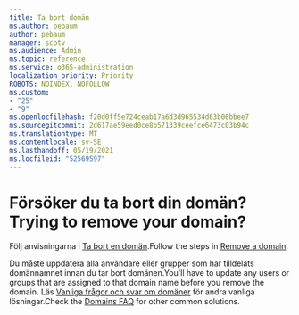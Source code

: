 ```yaml
---
title: Ta bort domän
ms.author: pebaum
author: pebaum
manager: scotv
ms.audience: Admin
ms.topic: reference
ms.service: o365-administration
localization_priority: Priority
ROBOTS: NOINDEX, NOFOLLOW
ms.custom:
- "25"
- "9"
ms.openlocfilehash: f20d0ff5e724ceab17a6d3d965534d63b00bbee7
ms.sourcegitcommit: 2d617ae59eed0ce8b571339ceefce6473c03b94c
ms.translationtype: MT
ms.contentlocale: sv-SE
ms.lasthandoff: 05/19/2021
ms.locfileid: "52569597"
---
```

# <a name="trying-to-remove-your-domain"></a><span data-ttu-id="020fd-102">Försöker du ta bort din domän?</span><span class="sxs-lookup"><span data-stu-id="020fd-102">Trying to remove your domain?</span></span>

<span data-ttu-id="020fd-103">Följ anvisningarna i [Ta bort en domän](/microsoft-365/admin/get-help-with-domains/remove-a-domain).</span><span class="sxs-lookup"><span data-stu-id="020fd-103">Follow the steps in [Remove a domain](/microsoft-365/admin/get-help-with-domains/remove-a-domain).</span></span>
  
<span data-ttu-id="020fd-104">Du måste uppdatera alla användare eller grupper som har tilldelats domännamnet innan du tar bort domänen.</span><span class="sxs-lookup"><span data-stu-id="020fd-104">You'll have to update any users or groups that are assigned to that domain name before you remove the domain.</span></span> <span data-ttu-id="020fd-105">Läs [Vanliga frågor och svar om domäner](/microsoft-365/admin/setup/domains-faq) för andra vanliga lösningar.</span><span class="sxs-lookup"><span data-stu-id="020fd-105">Check the [Domains FAQ](/microsoft-365/admin/setup/domains-faq) for other common solutions.</span></span>
  